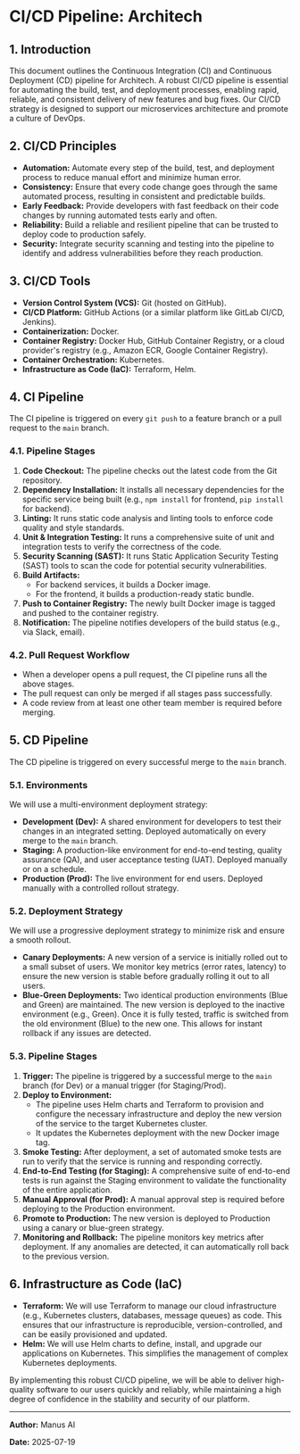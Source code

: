 # CI/CD Pipeline: Architech

## 1. Introduction

This document outlines the Continuous Integration (CI) and Continuous Deployment (CD) pipeline for Architech. A robust CI/CD pipeline is essential for automating the build, test, and deployment processes, enabling rapid, reliable, and consistent delivery of new features and bug fixes. Our CI/CD strategy is designed to support our microservices architecture and promote a culture of DevOps.

## 2. CI/CD Principles

*   **Automation:** Automate every step of the build, test, and deployment process to reduce manual effort and minimize human error.
*   **Consistency:** Ensure that every code change goes through the same automated process, resulting in consistent and predictable builds.
*   **Early Feedback:** Provide developers with fast feedback on their code changes by running automated tests early and often.
*   **Reliability:** Build a reliable and resilient pipeline that can be trusted to deploy code to production safely.
*   **Security:** Integrate security scanning and testing into the pipeline to identify and address vulnerabilities before they reach production.

## 3. CI/CD Tools

*   **Version Control System (VCS):** Git (hosted on GitHub).
*   **CI/CD Platform:** GitHub Actions (or a similar platform like GitLab CI/CD, Jenkins).
*   **Containerization:** Docker.
*   **Container Registry:** Docker Hub, GitHub Container Registry, or a cloud provider's registry (e.g., Amazon ECR, Google Container Registry).
*   **Container Orchestration:** Kubernetes.
*   **Infrastructure as Code (IaC):** Terraform, Helm.

## 4. CI Pipeline

The CI pipeline is triggered on every `git push` to a feature branch or a pull request to the `main` branch.

### 4.1. Pipeline Stages

1.  **Code Checkout:** The pipeline checks out the latest code from the Git repository.
2.  **Dependency Installation:** It installs all necessary dependencies for the specific service being built (e.g., `npm install` for frontend, `pip install` for backend).
3.  **Linting:** It runs static code analysis and linting tools to enforce code quality and style standards.
4.  **Unit & Integration Testing:** It runs a comprehensive suite of unit and integration tests to verify the correctness of the code.
5.  **Security Scanning (SAST):** It runs Static Application Security Testing (SAST) tools to scan the code for potential security vulnerabilities.
6.  **Build Artifacts:**
    *   For backend services, it builds a Docker image.
    *   For the frontend, it builds a production-ready static bundle.
7.  **Push to Container Registry:** The newly built Docker image is tagged and pushed to the container registry.
8.  **Notification:** The pipeline notifies developers of the build status (e.g., via Slack, email).

### 4.2. Pull Request Workflow

*   When a developer opens a pull request, the CI pipeline runs all the above stages.
*   The pull request can only be merged if all stages pass successfully.
*   A code review from at least one other team member is required before merging.

## 5. CD Pipeline

The CD pipeline is triggered on every successful merge to the `main` branch.

### 5.1. Environments

We will use a multi-environment deployment strategy:

*   **Development (Dev):** A shared environment for developers to test their changes in an integrated setting. Deployed automatically on every merge to the `main` branch.
*   **Staging:** A production-like environment for end-to-end testing, quality assurance (QA), and user acceptance testing (UAT). Deployed manually or on a schedule.
*   **Production (Prod):** The live environment for end users. Deployed manually with a controlled rollout strategy.

### 5.2. Deployment Strategy

We will use a progressive deployment strategy to minimize risk and ensure a smooth rollout.

*   **Canary Deployments:** A new version of a service is initially rolled out to a small subset of users. We monitor key metrics (error rates, latency) to ensure the new version is stable before gradually rolling it out to all users.
*   **Blue-Green Deployments:** Two identical production environments (Blue and Green) are maintained. The new version is deployed to the inactive environment (e.g., Green). Once it is fully tested, traffic is switched from the old environment (Blue) to the new one. This allows for instant rollback if any issues are detected.

### 5.3. Pipeline Stages

1.  **Trigger:** The pipeline is triggered by a successful merge to the `main` branch (for Dev) or a manual trigger (for Staging/Prod).
2.  **Deploy to Environment:**
    *   The pipeline uses Helm charts and Terraform to provision and configure the necessary infrastructure and deploy the new version of the service to the target Kubernetes cluster.
    *   It updates the Kubernetes deployment with the new Docker image tag.
3.  **Smoke Testing:** After deployment, a set of automated smoke tests are run to verify that the service is running and responding correctly.
4.  **End-to-End Testing (for Staging):** A comprehensive suite of end-to-end tests is run against the Staging environment to validate the functionality of the entire application.
5.  **Manual Approval (for Prod):** A manual approval step is required before deploying to the Production environment.
6.  **Promote to Production:** The new version is deployed to Production using a canary or blue-green strategy.
7.  **Monitoring and Rollback:** The pipeline monitors key metrics after deployment. If any anomalies are detected, it can automatically roll back to the previous version.

## 6. Infrastructure as Code (IaC)

*   **Terraform:** We will use Terraform to manage our cloud infrastructure (e.g., Kubernetes clusters, databases, message queues) as code. This ensures that our infrastructure is reproducible, version-controlled, and can be easily provisioned and updated.
*   **Helm:** We will use Helm charts to define, install, and upgrade our applications on Kubernetes. This simplifies the management of complex Kubernetes deployments.

By implementing this robust CI/CD pipeline, we will be able to deliver high-quality software to our users quickly and reliably, while maintaining a high degree of confidence in the stability and security of our platform.

---

**Author:** Manus AI

**Date:** 2025-07-19


